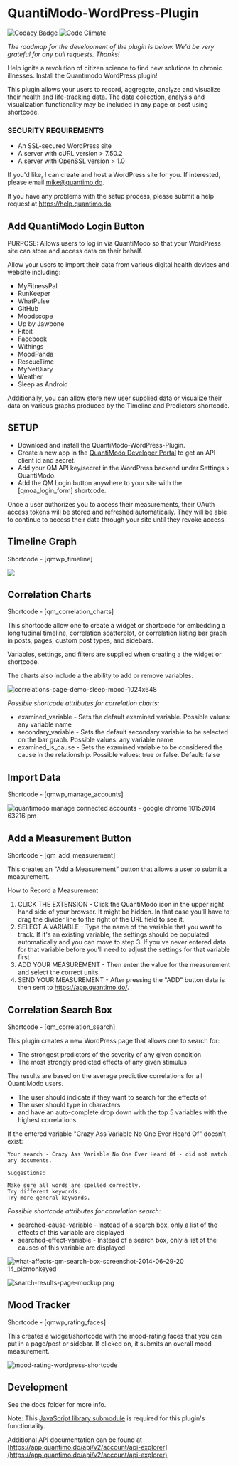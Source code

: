 QuantiModo-WordPress-Plugin
=======================================

[![Codacy Badge](https://api.codacy.com/project/badge/9267e17136a34184905cec32f8867d32)](https://www.codacy.com/app/m_3/QuantiModo-WordPress-Plugin)
[![Code Climate](https://codeclimate.com/github/Abolitionist-Project/QuantiModo-WordPress-Plugin/badges/gpa.svg)](https://codeclimate.com/github/Abolitionist-Project/QuantiModo-WordPress-Plugin)

*The roadmap for the development of the plugin is below. We'd be very grateful for any pull requests. Thanks!*

Help ignite a revolution of citizen science to find new solutions to chronic illnesses.  Install the Quantimodo WordPress plugin!

This plugin allows your users to record, aggregate, analyze and visualize their health and life-tracking data. 
The data collection, analysis and visualization functionality may be included in any page or post using shortcode.

### SECURITY REQUIREMENTS

- An SSL-secured WordPress site
- A server with cURL version > 7.50.2
- A server with OpenSSL version > 1.0

If you'd like, I can create and host a WordPress site for you.  If interested, please email mike@quantimo.do.

If you have any problems with the setup process, please submit a help request at https://help.quantimo.do.

## Add QuantiModo Login Button

PURPOSE: 
Allows users to log in via QuantiModo so that your WordPress site can store and access data on their behalf. 

Allow your users to import their data from various digital health devices and website including:
- MyFitnessPal
- RunKeeper
- WhatPulse
- GitHub
- Moodscope
- Up by Jawbone
- Fitbit
- Facebook
- Withings
- MoodPanda
- RescueTime
- MyNetDiary
- Weather
- Sleep as Android

Additionally, you can allow store new user supplied data or visualize their data on various graphs produced by the Timeline and Predictors shortcode. 

## SETUP
- Download and install the QuantiModo-WordPress-Plugin.
- Create a new app in the [QuantiModo Developer Portal](https://builder.quantimo.do) to get an API client id and secret.
- Add your QM API key/secret in the WordPress backend under Settings > QuantiModo.
- Add the QM Login button anywhere to your site with the [qmoa_login_form] shortcode.

Once a user authorizes you to access their measurements, their OAuth access tokens will be stored and refreshed automatically. 
They will be able to continue to access their data through your site until they revoke access. 

## Timeline Graph
Shortcode - [qmwp_timeline]

![](https://i.imgur.com/AwhxdGP.png)

## Correlation Charts
Shortcode - [qm_correlation_charts]

This shortcode allow one to create a widget or shortcode for embedding a longitudinal timeline, correlation scatterplot, 
or correlation listing bar graph in posts, pages, custom post types, and sidebars.  

Variables, settings, and filters are supplied when creating a the widget or shortcode. 

The charts also include a the ability to add or remove variables.

![correlations-page-demo-sleep-mood-1024x648](https://cloud.githubusercontent.com/assets/2808553/10770971/25b5c1d4-7cbc-11e5-90d5-5c046cb70d89.png)

*Possible shortcode attributes for correlation charts:*

- examined_variable - Sets the default examined variable. Possible values: any variable name
- secondary_variable - Sets the default secondary variable to be selected on the bar graph. Possible values: any variable name
- examined_is_cause - Sets the examined variable to be considered the cause in the relationship.  Possible values: true or false. Default: false

## Import Data
Shortcode - [qmwp_manage_accounts]

![quantimodo manage connected accounts - google chrome 10152014 63216 pm](https://cloud.githubusercontent.com/assets/2808553/8172734/39b6f640-1389-11e5-9d1c-332d4e5a7c54.jpg)

## Add a Measurement Button
Shortcode - [qm_add_measurement]

This creates an "Add a Measurement" button that allows a user to submit a measurement. 

How to Record a Measurement

1. CLICK THE EXTENSION - Click the QuantiModo icon in the upper right hand side of your browser. It might be hidden. In that case you'll have to drag the divider line to the right of the URL field to see it.
2. SELECT A VARIABLE - Type the name of the variable that you want to track. If it's an existing variable, the settings should be populated automatically and you can move to step 3. If you've never entered data for that variable before you'll need to adjust the settings for that variable first
3. ADD YOUR MEASUREMENT - Then enter the value for the measurement and select the correct units.
4. SEND YOUR MEASUREMENT - After pressing the "ADD" button data is then sent to https://app.quantimo.do/.

## Correlation Search Box
Shortcode - [qm_correlation_search]

This plugin creates a new WordPress page that allows one to search for:
- The strongest predictors of the severity of any given condition
- The most strongly predicted effects of any given stimulus

The results are based on the average predictive correlations for all QuantiModo users. 
- The user should indicate if they want to search for the effects of 
- The user should type in characters 
- and have an auto-complete drop down with the top 5 variables with the highest correlations

If the entered variable "Crazy Ass Variable No One Ever Heard Of" doesn't exist:
```
Your search - Crazy Ass Variable No One Ever Heard Of - did not match any documents.

Suggestions:

Make sure all words are spelled correctly.
Try different keywords.
Try more general keywords.
```

*Possible shortcode attributes for correlation search:*
- searched-cause-variable - Instead of a search box, only a list of the effects of this variable are displayed
- searched-effect-variable - Instead of a search box, only a list of the causes of this variable are displayed

![what-affects-qm-search-box-screenshot-2014-06-29-20 14_picmonkeyed](https://cloud.githubusercontent.com/assets/2808553/8192570/adcca18c-1434-11e5-8ba4-1c415f363394.png)

![search-results-page-mockup png](https://cloud.githubusercontent.com/assets/2808553/8192587/d66be102-1434-11e5-9082-fa47a69a108b.jpg)

## Mood Tracker
Shortcode - [qmwp_rating_faces]

This creates a widget/shortcode with the mood-rating faces that you can put in a page/post or sidebar. 
If clicked on, it submits an overall mood measurement.

![mood-rating-wordpress-shortcode](https://cloud.githubusercontent.com/assets/2808553/8238887/10787330-15be-11e5-853c-93f00d8e45cd.png)

## Development

See the docs folder for more info. 

Note: This [JavaScript library submodule](https://github.com/QuantiModo/QuantiModo-SDK-JavaScript/blob/master/quantimodo-api.js) is required for this plugin's functionality.

Additional API documentation can be found at [https://app.quantimo.do/api/v2/account/api-explorer](https://app.quantimo.do/api/v2/account/api-explorer)